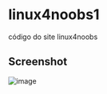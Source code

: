 # linux4noobs1
código do site linux4noobs

## Screenshot
![image](https://user-images.githubusercontent.com/111701513/214773280-aced904a-395b-4e4e-afb4-6b2900652617.png)
